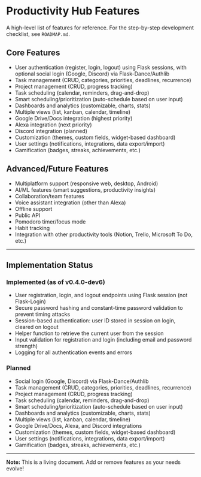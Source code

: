 # Productivity Hub Features

A high-level list of features for reference. For the step-by-step development checklist, see `ROADMAP.md`.

## Core Features

- User authentication (register, login, logout) using Flask sessions, with optional social login (Google, Discord) via Flask-Dance/Authlib
- Task management (CRUD, categories, priorities, deadlines, recurrence)
- Project management (CRUD, progress tracking)
- Task scheduling (calendar, reminders, drag-and-drop)
- Smart scheduling/prioritization (auto-schedule based on user input)
- Dashboards and analytics (customizable, charts, stats)
- Multiple views (list, kanban, calendar, timeline)
- Google Drive/Docs integration (highest priority)
- Alexa integration (next priority)
- Discord integration (planned)
- Customization (themes, custom fields, widget-based dashboard)
- User settings (notifications, integrations, data export/import)
- Gamification (badges, streaks, achievements, etc.)

## Advanced/Future Features

- Multiplatform support (responsive web, desktop, Android)
- AI/ML features (smart suggestions, productivity insights)
- Collaboration/team features
- Voice assistant integration (other than Alexa)
- Offline support
- Public API
- Pomodoro timer/focus mode
- Habit tracking
- Integration with other productivity tools (Notion, Trello, Microsoft To Do, etc.)

---

## Implementation Status

### Implemented (as of v0.4.0-dev6)

- User registration, login, and logout endpoints using Flask session (not Flask-Login)
- Secure password hashing and constant-time password validation to prevent timing attacks
- Session-based authentication: user ID stored in session on login, cleared on logout
- Helper function to retrieve the current user from the session
- Input validation for registration and login (including email and password strength)
- Logging for all authentication events and errors

### Planned

- Social login (Google, Discord) via Flask-Dance/Authlib
- Task management (CRUD, categories, priorities, deadlines, recurrence)
- Project management (CRUD, progress tracking)
- Task scheduling (calendar, reminders, drag-and-drop)
- Smart scheduling/prioritization (auto-schedule based on user input)
- Dashboards and analytics (customizable, charts, stats)
- Multiple views (list, kanban, calendar, timeline)
- Google Drive/Docs, Alexa, and Discord integrations
- Customization (themes, custom fields, widget-based dashboard)
- User settings (notifications, integrations, data export/import)
- Gamification (badges, streaks, achievements, etc.)

---

**Note:** This is a living document. Add or remove features as your needs evolve!

